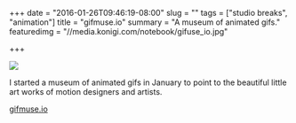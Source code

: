 +++
date = "2016-01-26T09:46:19-08:00"
slug = ""
tags = ["studio breaks", "animation"]
title = "gifmuse.io"
summary = "A museum of animated gifs."
featuredimg = "//media.konigi.com/notebook/gifuse_io.jpg"

+++

<div class="screenshot"><a href="http://gifmuse.io"><img src="//media.konigi.com/notebook/gifuse_io.jpg"></a></div>

I started a museum of animated gifs in January to point to the beautiful little art works of motion designers and artists.

<a class="button is-info" href="http://gifmuse.io">gifmuse.io</a>
